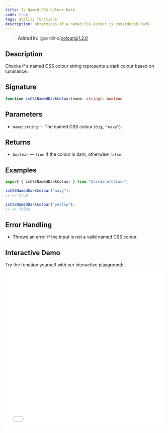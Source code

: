 ```yaml
---
title: Is Named CSS Colour Dark
code: true
tags: utility functions
description: Determines if a named CSS colour is considered dark.
---
```


> **Added in:** @sardine/colour@1.2.0

## Description

Checks if a named CSS colour string represents a dark colour based on luminance.

## Signature

```typescript
function isCSSNamedDarkColour(name: string): boolean
```

## Parameters
- `name`: `string` — The named CSS colour (e.g., `"navy"`).

## Returns
- `boolean` — `true` if the colour is dark, otherwise `false`.

## Examples

```typescript
import { isCSSNamedDarkColour } from "@sardine/colour";

isCSSNamedDarkColour("navy");
// => true

isCSSNamedDarkColour("yellow");
// => false
```

## Error Handling

- Throws an error if the input is not a valid named CSS colour.

## Interactive Demo
Try the function yourself with our interactive playground:

<iframe
  src="/playground/isCSSNamedDarkColour.html"
  title="isCSSNamedDarkColour"
  width="100%"
  height="500px"
  style="border:0; overflow:hidden;"
  sandbox="allow-scripts allow-same-origin"
></iframe>
